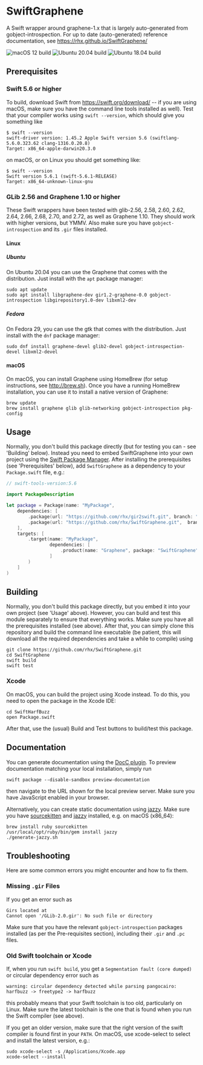 # SwiftGraphene

A Swift wrapper around graphene-1.x that is largely auto-generated from gobject-introspection.
For up to date (auto-generated) reference documentation, see https://rhx.github.io/SwiftGraphene/

![macOS 12 build](https://github.com/rhx/SwiftGraphene/workflows/macOS%2012/badge.svg)
![Ubuntu 20.04 build](https://github.com/rhx/SwiftGraphene/workflows/Ubuntu%2020.04/badge.svg)
![Ubuntu 18.04 build](https://github.com/rhx/SwiftGraphene/workflows/Ubuntu%2018.04/badge.svg)

## Prerequisites

### Swift 5.6 or higher

To build, download Swift from https://swift.org/download/ -- if you are using macOS, make sure you have the command line tools installed as well).  Test that your compiler works using `swift --version`, which should give you something like

	$ swift --version
	swift-driver version: 1.45.2 Apple Swift version 5.6 (swiftlang-5.6.0.323.62 clang-1316.0.20.8)
    Target: x86_64-apple-darwin20.3.0

on macOS, or on Linux you should get something like:

	$ swift --version
	Swift version 5.6.1 (swift-5.6.1-RELEASE)
	Target: x86_64-unknown-linux-gnu

### GLib 2.56 and Graphene 1.10 or higher

These Swift wrappers have been tested with glib-2.56, 2.58, 2.60, 2.62, 2.64, 2.66, 2.68, 2.70, and 2.72, as well as Graphene 1.10.  They should work with higher versions, but YMMV.  Also make sure you have `gobject-introspection` and its `.gir` files installed.

#### Linux

##### Ubuntu

On Ubuntu 20.04 you can use the Graphene that comes with the distribution.  Just install with the `apt` package manager:

	sudo apt update
	sudo apt install libgraphene-dev gir1.2-graphene-0.0 gobject-introspection libgirepository1.0-dev libxml2-dev

##### Fedora

On Fedora 29, you can use the gtk that comes with the distribution.  Just install with the `dnf` package manager:

	sudo dnf install graphene-devel glib2-devel gobject-introspection-devel libxml2-devel

#### macOS

On macOS, you can install Graphene using HomeBrew (for setup instructions, see http://brew.sh).  Once you have a running HomeBrew installation, you can use it to install a native version of Graphene:

	brew update
	brew install graphene glib glib-networking gobject-introspection pkg-config

## Usage

Normally, you don't build this package directly (but for testing you can - see 'Building' below). Instead you need to embed SwiftGraphene into your own project using the [Swift Package Manager](https://swift.org/package-manager/).  After installing the prerequisites (see 'Prerequisites' below), add `SwiftGraphene` as a dependency to your `Package.swift` file, e.g.:

```Swift
// swift-tools-version:5.6

import PackageDescription

let package = Package(name: "MyPackage",
    dependencies: [
        .package(url: "https://github.com/rhx/gir2swift.git", branch: "main"),
        .package(url: "https://github.com/rhx/SwiftGraphene.git",  branch: "main"),
    ],
    targets: [
        .target(name: "MyPackage",
                dependencies: [
                    .product(name: "Graphene", package: "SwiftGraphene")
                ]
        )
    ]
)
```

## Building

Normally, you don't build this package directly, but you embed it into your own project (see 'Usage' above).  However, you can build and test this module separately to ensure that everything works.  Make sure you have all the prerequisites installed (see above).  After that, you can simply clone this repository and build the command line executable (be patient, this will download all the required dependencies and take a while to compile) using

	git clone https://github.com/rhx/SwiftGraphene.git
	cd SwiftGraphene
    swift build
    swift test

### Xcode

On macOS, you can build the project using Xcode instead.  To do this, you need to open the package in the Xcode IDE:

    cd SwiftHarfBuzz
	open Package.swift

After that, use the (usual) Build and Test buttons to build/test this package.

## Documentation

You can generate documentation using the [DocC plugin](https://apple.github.io/swift-docc-plugin/documentation/swiftdoccplugin/).  To preview documentation matching your local installation, simply run

    swift package --disable-sandbox preview-documentation

then navigate to the URL shown for the local preview server.  Make sure you have JavaScript enabled in your browser.

Alternatively, you can create static documentation using [jazzy](https://github.com/realm/jazzy).
Make sure you have [sourcekitten](https://github.com/jpsim/SourceKitten) and [jazzy](https://github.com/realm/jazzy) installed, e.g. on macOS (x86_64):

	brew install ruby sourcekitten
	/usr/local/opt/ruby/bin/gem install jazzy
	./generate-jazzy.sh

## Troubleshooting

Here are some common errors you might encounter and how to fix them.

### Missing `.gir` Files

If you get an error such as

	Girs located at
	Cannot open '/GLib-2.0.gir': No such file or directory

Make sure that you have the relevant `gobject-introspection` packages installed (as per the Pre-requisites section), including their `.gir` and `.pc` files.

### Old Swift toolchain or Xcode

If, when you run `swift build`, you get a `Segmentation fault (core dumped)` or circular dependency error such as

	warning: circular dependency detected while parsing pangocairo: harfbuzz -> freetype2 -> harfbuzz
	
this probably means that your Swift toolchain is too old, particularly on Linux.
Make sure the latest toolchain is the one that is found when you run the Swift compiler (see above).

  If you get an older version, make sure that the right version of the swift compiler is found first in your `PATH`.  On macOS, use xcode-select to select and install the latest version, e.g.:

	sudo xcode-select -s /Applications/Xcode.app
	xcode-select --install
